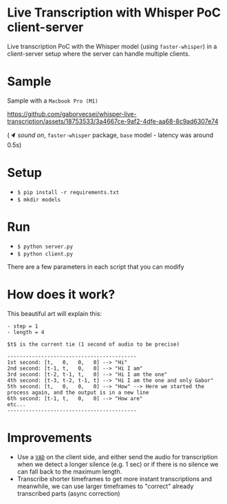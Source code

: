 # Live Transcription with Whisper PoC client-server

Live transcription PoC with the Whisper model (using `faster-whisper`) in a client-server setup where the server can handle multiple clients.

# Sample

Sample with a `Macbook Pro (M1)`

https://github.com/gaborvecsei/whisper-live-transcription/assets/18753533/3a4667ce-9af2-4dfe-aa68-8c9ad6307e74

(_🔈 sound on_, `faster-whisper` package, `base` model - latency was around 0.5s)

# Setup

- `$ pip install -r requirements.txt`
- `$ mkdir models`

# Run

- `$ python server.py`
- `$ python client.py`

There are a few parameters in each script that you can modify

# How does it work?

This beautiful art will explain this:

```
- step = 1
- length = 4

$t$ is the current tie (1 second of audio to be precise)

------------------------------------------
1st second: [t,   0,   0,   0] --> "Hi"
2nd second: [t-1, t,   0,   0] --> "Hi I am"
3rd second: [t-2, t-1, t,   0] --> "Hi I am the one"
4th second: [t-3, t-2, t-1, t] --> "Hi I am the one and only Gabor"
5th second: [t,   0,   0,   0] --> "How" --> Here we started the process again, and the output is in a new line
6th second: [t-1, t,   0,   0] --> "How are"
etc...
------------------------------------------

```

# Improvements

- Use a [`VAD`](https://github.com/snakers4/silero-vad) on the client side, and either send the audio for transcription when we detect a longer silence (e.g. 1 sec) or if there is no silence we can fall back to the maximum length.
- Transcribe shorter timeframes to get more instant transcriptions and meanwhile, we can use larger timeframes to "correct" already transcribed parts (async correction)
